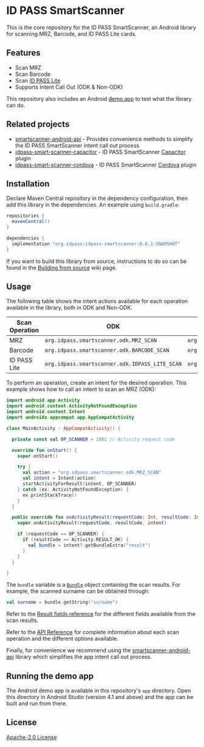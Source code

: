 # ID PASS SmartScanner

This is the core repository for the ID PASS SmartScanner, an Android library for scanning MRZ, Barcode, and ID PASS Lite cards.

## Features

- Scan MRZ
- Scan Barcode
- Scan [ID PASS Lite](https://github.com/idpass/idpass-lite)
- Supports Intent Call Out (ODK & Non-ODK)

This repository also includes an Android [demo app](app) to test what the library can do.

## Related projects

- [smartscanner-android-api](https://github.com/idpass/smartscanner-android-api) - Provides convenience methods to simplify the ID PASS SmartScanner intent call out process
- [idpass-smart-scanner-capacitor](https://github.com/idpass/idpass-smart-scanner-capacitor) - ID PASS SmartScanner [Capacitor](https://capacitorjs.com/) plugin
- [idpass-smart-scanner-cordova](https://github.com/idpass/idpass-smart-scanner-cordova) - ID PASS SmartScanner [Cordova](https://cordova.apache.org/) plugin

## Installation

Declare Maven Central repository in the dependency configuration, then add this library in the dependencies. An example using `build.gradle`:

```groovy
repositories {
  mavenCentral()
}

dependencies {
  implementation "org.idpass:idpass-smartscanner:0.0.1-SNAPSHOT"
}
```

If you want to build this library from source, instructions to do so can be found in the [Building from source](https://github.com/idpass/idpass-smart-scanner-core/wiki/Building-from-source) wiki page.

## Usage

The following table shows the intent actions available for each operation available in the library, both in ODK and Non-ODK:

| Scan Operation |                                            ODK |                                    Non-ODK |
| -------------- | ---------------------------------------------- | ------------------------------------------ |
| MRZ            | `org.idpass.smartscanner.odk.MRZ_SCAN`         | `org.idpass.smartscanner.MRZ_SCAN`         |
| Barcode        | `org.idpass.smartscanner.odk.BARCODE_SCAN`     | `org.idpass.smartscanner.BARCODE_SCAN`     |
| ID PASS Lite   | `org.idpass.smartscanner.odk.IDPASS_LITE_SCAN` | `org.idpass.smartscanner.IDPASS_LITE_SCAN` |

To perform an operation, create an intent for the desired operation. This example shows how to call an intent to scan an MRZ (ODK):

```kotlin
import android.app.Activity
import android.content.ActivityNotFoundException
import android.content.Intent
import androidx.appcompat.app.AppCompatActivity

class MainActivity : AppCompatActivity() {

  private const val OP_SCANNER = 1001 // Activity request code

  override fun onStart() {
    super.onStart()

    try {
      val action = "org.idpass.smartscanner.odk.MRZ_SCAN"
      val intent = Intent(action)
      startActivityForResult(intent, OP_SCANNER)
    } catch (ex: ActivityNotFoundException) {
      ex.printStackTrace()
    }
  }

  public override fun onActivityResult(requestCode: Int, resultCode: Int, intent: Intent?) {
    super.onActivityResult(requestCode, resultCode, intent)

    if (requestCode == OP_SCANNER) {
      if (resultCode == Activity.RESULT_OK) {
        val bundle = intent?.getBundleExtra("result")
      }
    }
  }

}
```

The `bundle` variable is a [`Bundle`](https://developer.android.com/reference/kotlin/android/os/Bundle) object containing the scan results. For example, the scanned surname can be obtained through:

```kotlin
val surname = bundle.getString("surname")
```

Refer to the [Result fields reference](https://github.com/idpass/idpass-smart-scanner-core/wiki/Result-fields-reference) for the different fields available from the scan results.

Refer to the [API Reference](https://github.com/idpass/idpass-smart-scanner-core/wiki/API-Reference) for complete information about each scan operation and the different options available.

Finally, for convenience we recommend using the [smartscanner-android-api](https://github.com/idpass/smartscanner-android-api) library which simplifies the app intent call out process.

## Running the demo app

The Android demo app is available in this repository's `app` directory. Open this directory in Android Studio (version 4.1 and above) and the app can be built and run from there.

## License

[Apache-2.0 License](LICENSE)
